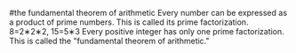 #the fundamental theorem of arithmetic
Every number can be expressed as a product of prime numbers. This is called its prime factorization.
8=2∗2∗2, 15=5∗3
Every positive integer has only one prime factorization. This is called the "fundamental theorem of arithmetic."